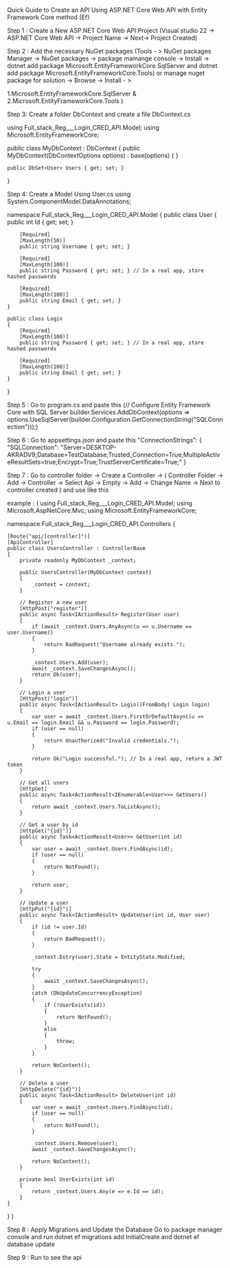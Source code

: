 Quick Guide to Create an API Using ASP.NET Core Web API with Entity Framework Core method (Ef)

Step 1 : Create a New ASP.NET Core Web API Project (Visual studio 22 -> ASP.NET Core Web API -> Project Name -> Next-> Project Created)

Step 2 : Add the necessary NuGet packages (Tools - > NuGet packages Manager -> NuGet packages ->
 package mamange console -> Install -> dotnet add package Microsoft.EntityFrameworkCore.SqlServer and dotnet add package Microsoft.EntityFrameworkCore.Tools) or 
manage nuget package for solution -> Browse -> Install - >  

1.Microsoft.EntityFrameworkCore.SqlServer & 
2.Microsoft.EntityFrameworkCore.Tools )

Step 3: Create a folder DbContext and create a file DbContext.cs

using Full_stack_Reg___Login_CRED_API.Model;
using Microsoft.EntityFrameworkCore;

public class MyDbContext : DbContext
{
    public MyDbContext(DbContextOptions<MyDbContext> options) : base(options)
    {
    }

    public DbSet<User> Users { get; set; }
}

Step 4: Create a Model Using User.cs
using System.ComponentModel.DataAnnotations;

namespace Full_stack_Reg___Login_CRED_API.Model
{
    public class User
    {
        public int Id { get; set; }

        [Required]
        [MaxLength(50)]
        public string Username { get; set; }

        [Required]
        [MaxLength(100)]
        public string Password { get; set; } // In a real app, store hashed passwords

        [Required]
        [MaxLength(100)]
        public string Email { get; set; }
    }

    public class Login
    {
        [Required]
        [MaxLength(100)]
        public string Password { get; set; } // In a real app, store hashed passwords

        [Required]
        [MaxLength(100)]
        public string Email { get; set; }
    }
}


Step 5 : Go to program.cs and paste this 
(// Configure Entity Framework Core with SQL Server
builder.Services.AddDbContext<DataBaseConnection>(options =>
    options.UseSqlServer(builder.Configuration.GetConnectionString("SQLConnection")));)

Step 6 : Go to appsettings.json and paste this 
"ConnectionStrings": {
    "SQLConnection": "Server=DESKTOP-AKRADV9;Database=TestDatabase;Trusted_Connection=True;MultipleActiveResultSets=true;Encrypt=True;TrustServerCertificate=True;"
}
 

Step 7 : Go to controller folder -> Create a Controller -> ( Controller Folder -> Add -> Controller -> Select Api -> Empty -> Add -> Change Name -> Next to controller created ) and use like this

example : (
using Full_stack_Reg___Login_CRED_API.Model;
using Microsoft.AspNetCore.Mvc;
using Microsoft.EntityFrameworkCore;

namespace Full_stack_Reg___Login_CRED_API.Controllers
{

    [Route("api/[controller]")]
    [ApiController]
    public class UsersController : ControllerBase
    {
        private readonly MyDbContext _context;

        public UsersController(MyDbContext context)
        {
            _context = context;
        }

        // Register a new user
        [HttpPost("register")]
        public async Task<IActionResult> Register(User user)
        {
            if (await _context.Users.AnyAsync(u => u.Username == user.Username))
            {
                return BadRequest("Username already exists.");
            }

            _context.Users.Add(user);
            await _context.SaveChangesAsync();
            return Ok(user);
        }

        // Login a user
        [HttpPost("login")]
        public async Task<IActionResult> Login([FromBody] Login login)
        {
            var user = await _context.Users.FirstOrDefaultAsync(u => u.Email == login.Email && u.Password == login.Password);
            if (user == null)
            {
                return Unauthorized("Invalid credentials.");
            }

            return Ok("Login successful."); // In a real app, return a JWT token
        }

        // Get all users
        [HttpGet]
        public async Task<ActionResult<IEnumerable<User>>> GetUsers()
        {
            return await _context.Users.ToListAsync();
        }

        // Get a user by id
        [HttpGet("{id}")]
        public async Task<ActionResult<User>> GetUser(int id)
        {
            var user = await _context.Users.FindAsync(id);
            if (user == null)
            {
                return NotFound();
            }

            return user;
        }

        // Update a user
        [HttpPut("{id}")]
        public async Task<IActionResult> UpdateUser(int id, User user)
        {
            if (id != user.Id)
            {
                return BadRequest();
            }

            _context.Entry(user).State = EntityState.Modified;

            try
            {
                await _context.SaveChangesAsync();
            }
            catch (DbUpdateConcurrencyException)
            {
                if (!UserExists(id))
                {
                    return NotFound();
                }
                else
                {
                    throw;
                }
            }

            return NoContent();
        }

        // Delete a user
        [HttpDelete("{id}")]
        public async Task<IActionResult> DeleteUser(int id)
        {
            var user = await _context.Users.FindAsync(id);
            if (user == null)
            {
                return NotFound();
            }

            _context.Users.Remove(user);
            await _context.SaveChangesAsync();

            return NoContent();
        }

        private bool UserExists(int id)
        {
            return _context.Users.Any(e => e.Id == id);
        }
    }
}
)

Step 8 : Apply Migrations and Update the Database
Go to package manager console and run dotnet ef migrations add InitialCreate and dotnet ef database update

Step 9 : Run to see the api
